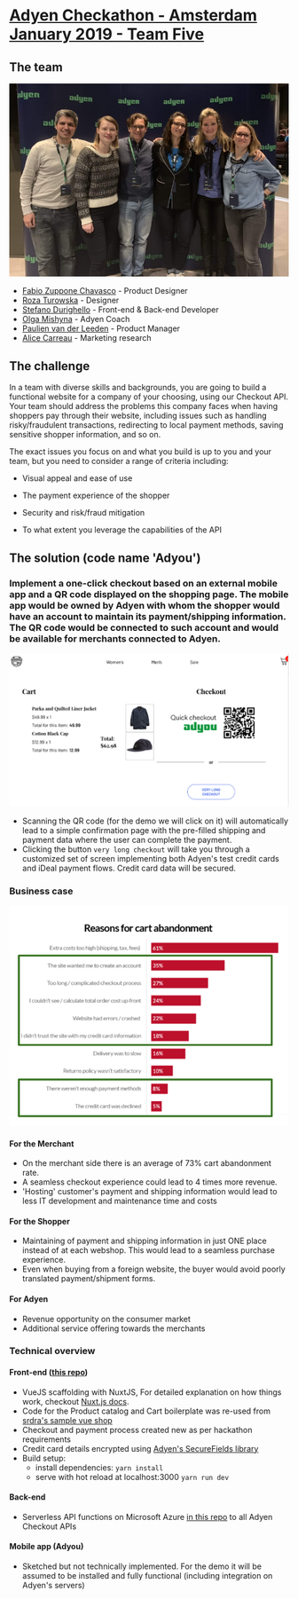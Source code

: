 # [Adyen Checkathon - Amsterdam January 2019 - Team Five](https://sdurighello.github.io/team5-adyen-vue/)

## The team

![the team](./static/team_five.png)

- [Fabio Zuppone Chavasco](https://www.linkedin.com/in/fabiozc/) - Product Designer
- [Roza Turowska](https://www.linkedin.com/in/róża-turowska-62b80534/) - Designer
- [Stefano Durighello](https://www.linkedin.com/in/stefanodurighello/) - Front-end & Back-end Developer
- [Olga Mishyna](https://www.linkedin.com/in/mishyna/) - Adyen Coach
- [Paulien van der Leeden](https://www.linkedin.com/in/paulienvanderleeden/) - Product Manager
- [Alice Carreau](https://www.linkedin.com/in/alice-carreau-27841a23/) - Marketing research

## The challenge

In a team with diverse skills and backgrounds, you are going to build a functional website for a company of your choosing, using our Checkout API. Your team should address the problems this company faces when having shoppers pay through their website, including issues such as handling risky/fraudulent transactions, redirecting to local payment methods, saving sensitive shopper information, and so on.

The exact issues you focus on and what you build is up to you and your team, but you need to consider a range of criteria including:

- Visual appeal and ease of use

- The payment experience of the shopper

- Security and risk/fraud mitigation

- To what extent you leverage the capabilities of the API


## The solution (code name 'Adyou')

### Implement a one-click checkout based on an external mobile app and a QR code displayed on the shopping page. The mobile app would be owned by Adyen with whom the shopper would have an account to maintain its payment/shipping information. The QR code would be connected to such account and would be available for merchants connected to Adyen.

![checkout page](./static/checkout.png)

- Scanning the QR code (for the demo we will click on it) will automatically lead to a simple confirmation page with the pre-filled shipping and payment data where the user can complete the payment.
- Clicking the button `very long checkout` will take you through a customized set of screen implementing both Adyen's test credit cards and iDeal payment flows. Credit card data will be secured.

### Business case

![cart abandonment statistics](./static/cart-abandonment.png)

#### For the Merchant

- On the merchant side there is an average of 73% cart abandonment rate.
- A seamless checkout experience could lead to 4 times more revenue.
- 'Hosting' customer's payment and shipping information would lead to less IT development and maintenance time and costs
 
#### For the Shopper

- Maintaining of payment and shipping information in just ONE place instead of at each webshop. This would lead to a seamless purchase experience.
- Even when buying from a foreign website, the buyer would avoid poorly translated payment/shipment forms.

#### For Adyen

- Revenue opportunity on the consumer market
- Additional service offering towards the merchants

### Technical overview

#### Front-end ([this repo](https://github.com/sdurighello/team5-adyen-vue))

- VueJS scaffolding with NuxtJS, For detailed explanation on how things work, checkout [Nuxt.js docs](https://nuxtjs.org).
- Code for the Product catalog and Cart boilerplate was re-used from [srdra's sample vue shop](https://github.com/sdras/sample-vue-shop)
- Checkout and payment process created new as per hackathon requirements
- Credit card details encrypted using [Adyen's SecureFields library](https://docs.adyen.com/developers/checkout/api-integration/collecting-raw-card-data)
- Build setup:
    - install dependencies: `yarn install`
    - serve with hot reload at localhost:3000 `yarn run dev`

#### Back-end

- Serverless API functions on Microsoft Azure [in this repo](https://github.com/sdurighello/team5-adyen-azure) to all Adyen Checkout APIs 

#### Mobile app (Adyou)

- Sketched but not technically implemented. For the demo it will be assumed to be installed and fully functional (including integration on Adyen's servers)
